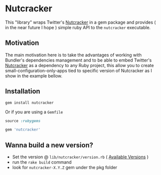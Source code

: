 # Nutcracker
This "library" wraps Twitter's [Nutcracker](https://github.com/twitter/twemproxy) in a gem package and provides ( in the near future I hope ) simple ruby API to the `nutcracker` executable.

## Motivation
The main motivation here is to take the advantages of working with Bundler's dependencies management and to be able to embed Twitter's [Nutcracker](https://github.com/twitter/twemproxy) as a dependency to any Ruby project, this allow you to create small-configuration-only-apps tied to specific version of Nutcracker as I show in the example bellow.

## Installation

`gem install nutcracker`

Or if you are using a `Gemfile`

```ruby
source :rubygems

gem 'nutcracker'
```

## Wanna build a new version?
* Set the version @ `lib/nutcracker/version.rb` ( [Available Versions](https://github.com/twitter/twemproxy/downloads) )
* run the `rake build` command
* look for `nutcracker-X.Y.Z` gem under the pkg folder